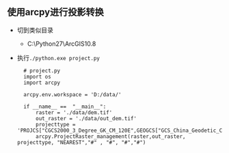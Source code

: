 ## 使用arcpy进行投影转换
- 切到类似目录
	- C:\Python27\ArcGIS10.8
- 执行`./python.exe project.py`

		# project.py
		import os
		import arcpy
		 
		arcpy.env.workspace = 'D:/data/'
		
		if __name__ ==  "__main__":
		    raster = './data/dem.tif'
		    out_raster = './data/out_dem.tif'
		    projecttype = 'PROJCS["CGCS2000_3_Degree_GK_CM_120E",GEOGCS["GCS_China_Geodetic_Coordinate_System_2000",DATUM["D_China_2000",SPHEROID["CGCS2000",6378137.0,298.257222101]],PRIMEM["Greenwich",0.0],UNIT["Degree",0.0174532925199433]],PROJECTION["Gauss_Kruger"],PARAMETER["False_Easting",500000.0],PARAMETER["False_Northing",0.0],PARAMETER["Central_Meridian",120.0],PARAMETER["Scale_Factor",1.0],PARAMETER["Latitude_Of_Origin",0.0],UNIT["Meter",1.0]]'
		    arcpy.ProjectRaster_management(raster,out_raster, projecttype, "NEAREST","#" , "#", "#","#")